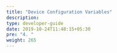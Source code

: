 ```yaml
---
title: "Device Configuration Variables"
description:
type: developer-guide
date: 2019-10-24T11:48:15+05:30
pre: "4. "
weight: 265
---
```

